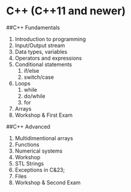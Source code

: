 # C++ (C++11 and newer)

##C++ Fundamentals
1. Introduction to programming
2. Input/Output stream
3. Data types, variables
4. Operators and expressions
5. Conditional statements
	1. if/else
	2. switch/case
6. Loops
	1. while
	2. do/while
	3. for
7. Arrays
8. Workshop &amp; First Exam

##C++ Advanced
1. Multidimentional arrays
2. Functions
3. Numerical systems
4. Workshop
5. STL Strings
6. Exceptions in C&23;
7. Files
8. Workshop &amp; Second Exam
